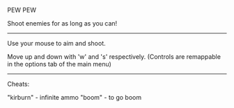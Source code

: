 PEW PEW

Shoot enemies for as long as you can!

------------------------------------

Use your mouse to aim and shoot.

Move up and down with 'w' and 's' respectively. 
(Controls are remappable in the options tab of the main menu)

-------------------------------------

Cheats:
	
"kirburn" - infinite ammo
"boom" - to go boom
